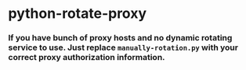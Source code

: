 # python-rotate-proxy

### If you have bunch of proxy hosts and no dynamic rotating service to use. Just replace `manually-rotation.py` with your correct proxy authorization information.